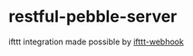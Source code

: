 # restful-pebble-server

ifttt integration made possible by [ifttt-webhook](https://github.com/captn3m0/ifttt-webhook)